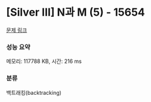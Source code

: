 # [Silver III] N과 M (5) - 15654 

[문제 링크](https://www.acmicpc.net/problem/15654) 

### 성능 요약

메모리: 117788 KB, 시간: 216 ms

### 분류

백트래킹(backtracking)

